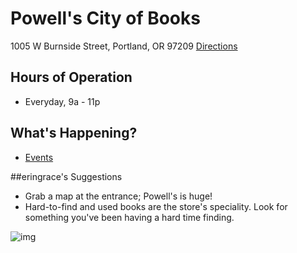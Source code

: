 # Powell's City of Books
1005 W Burnside Street, Portland, OR 97209
[Directions](https://www.google.com/maps/dir/Portland,+Oregon/Powell's+City+of+Books,+1005+W+Burnside+St,+Portland,+OR+97209/@45.5252593,-122.6837609,16z/data=!3m1!4b1!4m13!4m12!1m5!1m1!1s0x54950b0b7da97427:0x1c36b9e6f6d18591!2m2!1d-122.6764816!2d45.5230622!1m5!1m1!1s0x54950a03b7b42a07:0x60d8820872cc912f!2m2!1d-122.6813542!2d45.5230957)

## Hours of Operation
- Everyday, 9a - 11p

## What's Happening?
- [Events](http://www.powells.com/calendar)

##eringrace's Suggestions
- Grab a map at the entrance; Powell's is huge!
- Hard-to-find and used books are the store's speciality. Look for something you've been having a hard time finding.

![img](http://www.powells.com/portals/0/images/locations-burnside-2015.jpg)
